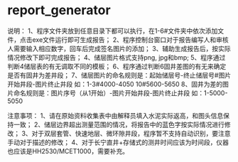 # report_generator

说明：
1、程序文件夹放到任意目录下都可以执行，在1-6#文件夹中依次添加文件，点击exe文件运行即可生成报告；
2、程序控制台窗口对于报告编写人和审核人需要输入相应数字，回车后完成签名图片的添加；
3、辅助生成报告后，按实际情况修改下即可完成报告；
4、储层图片格式支持png, jpg和bmp;
5、程序通过判断4储层表的有无调取不同的模板；
6、程序通过判断6固井差图的有无来确定是否有固井为差井段；
7、储层图片的命名规则是：起始储层号-终止储层号#图片开始井段-图片终止井段 如：1-3#4000-4050 10#5600-5650
8、固井为差的图片命名规则是：图片序号（从1开始）-图片开始井段-图片终止井段 如：1-5000-5050

注意事项：
1、请在原始资料收集表中由解释员填入水泥实际返高，和图头信息保持一致；
2、储层边界超出测量范围的情况，将报告中的蓝色字按实际情况进行修改；
3、对于双层套管、快速地层、微环隙井段，程序暂不支持自动识别，要注意手动对于描述的修改；
4、对于长宁直井+存储式的测井时间应该为时间段，仪器也应该是HH2530/MCET1000，需要补充。